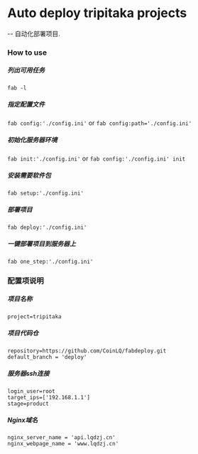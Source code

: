 # Auto deploy tripitaka projects
--
自动化部署项目.

### How to use
##### 列出可用任务
`fab -l`
##### 指定配置文件
`fab config:'./config.ini'`
or
`fab config:path='./config.ini'`
##### 初始化服务器环境
`fab init:'./config.ini'`
or
`fab config:'./config.ini' init`
##### 安装需要软件包
`fab setup:'./config.ini'`
##### 部署项目
`fab deploy:'./config.ini'`
##### 一键部署项目到服务器上
`fab one_step:'./config.ini'`

### 配置项说明
##### 项目名称
`project=tripitaka`
##### 项目代码仓
```
repository=https://github.com/CoinLQ/fabdeploy.git
default_branch = 'deploy'
```
##### 服务器ssh连接
```
login_user=root
target_ips=['192.168.1.1']
stage=product
```
##### Nginx域名
```
nginx_server_name = 'api.lqdzj.cn'
nginx_webpage_name = 'www.lqdzj.cn'
```
